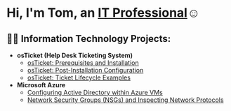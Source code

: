 <h1>Hi, I'm Tom, an <a href="https://https://www.linkedin.com/in/thetomcruz/">IT Professional</a>☺</h1>

<h2>👨‍💻 Information Technology Projects:</h2>

- <b>osTicket (Help Desk Ticketing System)</b>
  - [osTicket: Prerequisites and Installation](https://github.com/Tomcruztech/osticket-prereqs)
  - [osTicket: Post-Installation Configuration](https://github.com/Tomcruztech/osTicket-Post-Installation)
  - [osTicket: Ticket Lifecycle Examples](https://github.com/Tomcruztech/ticket-lifecycle)
- <b>Microsoft Azure</b>
  - [Configuring Active Directory within Azure VMs](https://github.com/Tomcruztech/Network-sec-groups.git)
  - [Network Security Groups (NSGs) and Inspecting Network Protocols](https://github.com/joshmadakorcc/azure-network-protocols)
